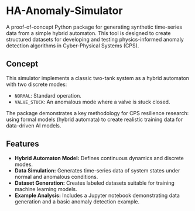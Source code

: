 # HA-Anomaly-Simulator

A proof-of-concept Python package for generating synthetic time-series data from a simple hybrid automaton. This tool is designed to create structured datasets for developing and testing physics-informed anomaly detection algorithms in Cyber-Physical Systems (CPS).

## Concept

This simulator implements a classic two-tank system as a hybrid automaton with two discrete modes:
- `NORMAL`: Standard operation.
- `VALVE_STUCK`: An anomalous mode where a valve is stuck closed.

The package demonstrates a key methodology for CPS resilience research: using formal models (hybrid automata) to create realistic training data for data-driven AI models.

## Features

- **Hybrid Automaton Model:** Defines continuous dynamics and discrete modes.
- **Data Simulation:** Generates time-series data of system states under normal and anomalous conditions.
- **Dataset Generation:** Creates labeled datasets suitable for training machine learning models.
- **Example Analysis:** Includes a Jupyter notebook demonstrating data generation and a basic anomaly detection example.
